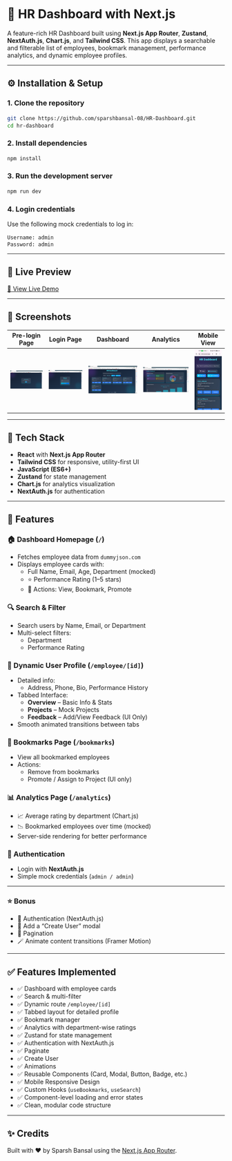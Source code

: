 # 💼 HR Dashboard with Next.js

A feature-rich HR Dashboard built using **Next.js App Router**, **Zustand**, **NextAuth.js**, **Chart.js**, and **Tailwind CSS**. This app displays a searchable and filterable list of employees, bookmark management, performance analytics, and dynamic employee profiles.

---

## ⚙️ Installation & Setup

### 1. Clone the repository

```bash
git clone https://github.com/sparshbansal-08/HR-Dashboard.git
cd hr-dashboard
```

### 2. Install dependencies

```bash
npm install
```

### 3. Run the development server

```bash
npm run dev
```

### 4. Login credentials

Use the following mock credentials to log in:

```
Username: admin
Password: admin
```


---

## 🔗 Live Preview

[🚀 View Live Demo](https://hr-dashboard-ten-wine.vercel.app/)

---

## 📸 Screenshots

| Pre-login Page | Login Page | Dashboard | Analytics | Mobile View |
|----------------|------------|-----------|-----------|-------------|
| ![Pre-login](./public/screenshots/prelogin.png) | ![Login](./public/screenshots/login.png) | ![Dashboard](./public/screenshots/dashboard.png) | ![Analytics](./public/screenshots/analytics.png) | ![Mobile](./public/screenshots/mobile.jpg) |


---

## 🔧 Tech Stack

- **React** with **Next.js App Router**
- **Tailwind CSS** for responsive, utility-first UI
- **JavaScript (ES6+)**
- **Zustand** for state management
- **Chart.js** for analytics visualization
- **NextAuth.js** for authentication

---

## 🎯 Features

### 🏠 Dashboard Homepage (`/`)
- Fetches employee data from `dummyjson.com`
- Displays employee cards with:
  - Full Name, Email, Age, Department (mocked)
  - ⭐ Performance Rating (1–5 stars)
  - 📍 Actions: View, Bookmark, Promote

### 🔍 Search & Filter
- Search users by Name, Email, or Department
- Multi-select filters:
  - Department
  - Performance Rating

### 👤 Dynamic User Profile (`/employee/[id]`)
- Detailed info:
  - Address, Phone, Bio, Performance History
- Tabbed Interface:
  - **Overview** – Basic Info & Stats
  - **Projects** – Mock Projects
  - **Feedback** – Add/View Feedback (UI Only)
- Smooth animated transitions between tabs

### 📌 Bookmarks Page (`/bookmarks`)
- View all bookmarked employees
- Actions:
  - Remove from bookmarks
  - Promote / Assign to Project (UI only)

### 📊 Analytics Page (`/analytics`)
- 📈 Average rating by department (Chart.js)
- 📉 Bookmarked employees over time (mocked)
- Server-side rendering for better performance

### 🔐 Authentication
- Login with **NextAuth.js**
- Simple mock credentials (`admin / admin`)

---

### ⭐️ Bonus
- 🔏 Authentication (NextAuth.js)
- 👤 Add a “Create User” modal 
- 📃 Pagination
- 🪄 Animate content transitions (Framer Motion)

---

## ✅ Features Implemented

- ✅ Dashboard with employee cards
- ✅ Search & multi-filter
- ✅ Dynamic route `/employee/[id]`
- ✅ Tabbed layout for detailed profile
- ✅ Bookmark manager
- ✅ Analytics with department-wise ratings
- ✅ Zustand for state management
- ✅ Authentication with NextAuth.js
- ✅ Paginate
- ✅ Create User
- ✅ Animations
- ✅ Reusable Components (Card, Modal, Button, Badge, etc.)
- ✅ Mobile Responsive Design
- ✅ Custom Hooks (`useBookmarks`, `useSearch`)
- ✅ Component-level loading and error states
- ✅ Clean, modular code structure


---


## ✨ Credits

Built with ❤️ by Sparsh Bansal using the [Next.js App Router](https://nextjs.org/docs/app).